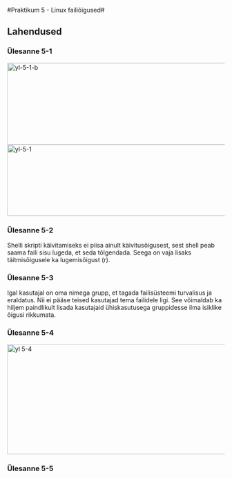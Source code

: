 #Praktikum 5 - Linux failiõigused#


## Lahendused ##
### Ülesanne 5-1 ###
<img width="804" height="189" alt="yl-5-1-b" src="https://github.com/user-attachments/assets/c098973a-cc75-44f8-857e-343b04f26562" />

<img width="591" height="165" alt="yl-5-1" src="https://github.com/user-attachments/assets/0d9d828b-590f-400f-96f1-e78c0bb507db" />

### Ülesanne 5-2 ###

Shelli skripti käivitamiseks ei piisa ainult käivitusõigusest, sest shell peab saama faili sisu lugeda, et seda tõlgendada.
Seega on vaja lisaks täitmisõigusele ka lugemisõigust (r).

### Ülesanne 5-3 ### 

Igal kasutajal on oma nimega grupp, et tagada failisüsteemi turvalisus ja eraldatus. Nii ei pääse teised kasutajad tema failidele ligi.
See võimaldab ka hiljem paindlikult lisada kasutajaid ühiskasutusega gruppidesse ilma isiklike õigusi rikkumata.

### Ülesanne 5-4 ### 

<img width="1012" height="254" alt="yl 5-4" src="https://github.com/user-attachments/assets/cdf43445-e89f-44d6-838a-557e08d4dcc0" />

### Ülesanne 5-5 ###
